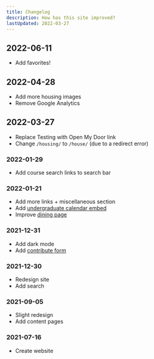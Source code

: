 ```yaml
---
title: Changelog
description: How has this site improved?
lastUpdated: 2022-03-27
---
```


## 2022-06-11

- Add favorites!

## 2022-04-28

- Add more housing images
- Remove Google Analytics

## 2022-03-27

- Replace Testing with Open My Door link
- Change `/housing/` to `/house/` (due to a redirect error)

### 2022-01-29

- Add course search links to search bar

### 2022-01-21

- Add more links + miscellaneous section
- Add [undergraduate calendar embed](/courses/undergraduate-calendar)
- Improve [dining page](/husky-card/dining)

### 2021-12-31

- Add dark mode
- Add [contribute form](/contribute)

### 2021-12-30

- Redesign site
- Add search

### 2021-09-05

- Slight redesign
- Add content pages

### 2021-07-16

- Create website
